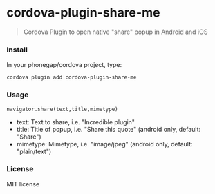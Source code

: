 cordova-plugin-share-me
====================

> Cordova Plugin to open native "share" popup in Android and iOS

### Install

In your phonegap/cordova project, type:

`cordova plugin add cordova-plugin-share-me`

### Usage

`navigator.share(text,title,mimetype)`

* text: Text to share, i.e. "Incredible plugin"
* title: Title of popup, i.e. "Share this quote" (android only, default: "Share")
* mimetype: Mimetype, i.e. "image/jpeg" (android only, default: "plain/text")

### License

MIT license

